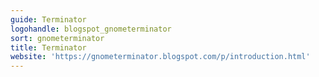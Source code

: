 ```yaml
---
guide: Terminator
logohandle: blogspot_gnometerminator
sort: gnometerminator
title: Terminator
website: 'https://gnometerminator.blogspot.com/p/introduction.html'
---
```

